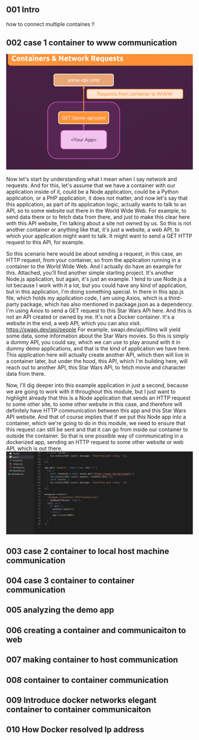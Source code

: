 ## 001 Intro

how to connect multiple containes !!

## 002 case 1 container to www communication

![alt text](image.png)

Now let's start by understanding what I mean when I say network and requests. And for this, let's assume that we have a container with our application inside of it, could be a Node application, could be a Python application, or a PHP application, it does not matter, and now let's say that this application, as part of its application logic, actually wants to talk to an API, so to some website out there in the World Wide Web. For example, to send data there or to fetch data from there, and just to make this clear here with this API website, I'm talking about a site not owned by us. So this is not another container or anything like that, it's just a website, a web API, to which your application might want to talk. It might want to send a GET HTTP request to this API, for example.

So this scenario here would be about sending a request, in this case, an HTTP request, from your container, so from the application running in a container to the World Wide Web. And I actually do have an example for this. Attached, you'll find another simple starting project. It's another Node.js application, but again, it's just an example. I tend to use Node.js a lot because I work with it a lot, but you could have any kind of application, but in this application, I'm doing something special. In there in this app.js file, which holds my application code, I am using Axios, which is a third-party package, which has also mentioned in package.json as a dependency. I'm using Axios to send a GET request to this Star Wars API here. And this is not an API created or owned by me. It's not a Docker container. It's a website in the end, a web API, which you can also visit.
 https://swapi.dev/api/people 
For example, swapi.dev/api/films will yield some data, some information about the Star Wars movies. So this is simply a dummy API, you could say, which we can use to play around with it in dummy demo applications, and that is the kind of application we have here. This application here will actually create another API, which then will live in a container later, but under the hood, this API, which I'm building here, will reach out to another API, this Star Wars API, to fetch movie and character data from there.

Now, I'll dig deeper into this example application in just a second, because we are going to work with it throughout this module, but I just want to highlight already that this is a Node application that sends an HTTP request to some other site, to some other website in this case, and therefore will definitely have HTTP communication between this app and this Star Wars API website. And that of course implies that if we put this Node app into a container, which we're going to do in this module, we need to ensure that this request can still be sent and that it can go from inside our container to outside the container. So that is one possible way of communicating in a dockerized app, sending an HTTP request to some other website or web API, which is out there.
![alt text](image-1.png)

## 003 case 2 container to local host machine communication

## 004 case 3 container to container communication

## 005 analyzing the demo app

## 006 creating a container and communicaiton to web

## 007 making container to host communication

## 008 container to container communication

## 009 Introduce docker networks elegant container to container communicaiton

## 010 How Docker resolved Ip address
